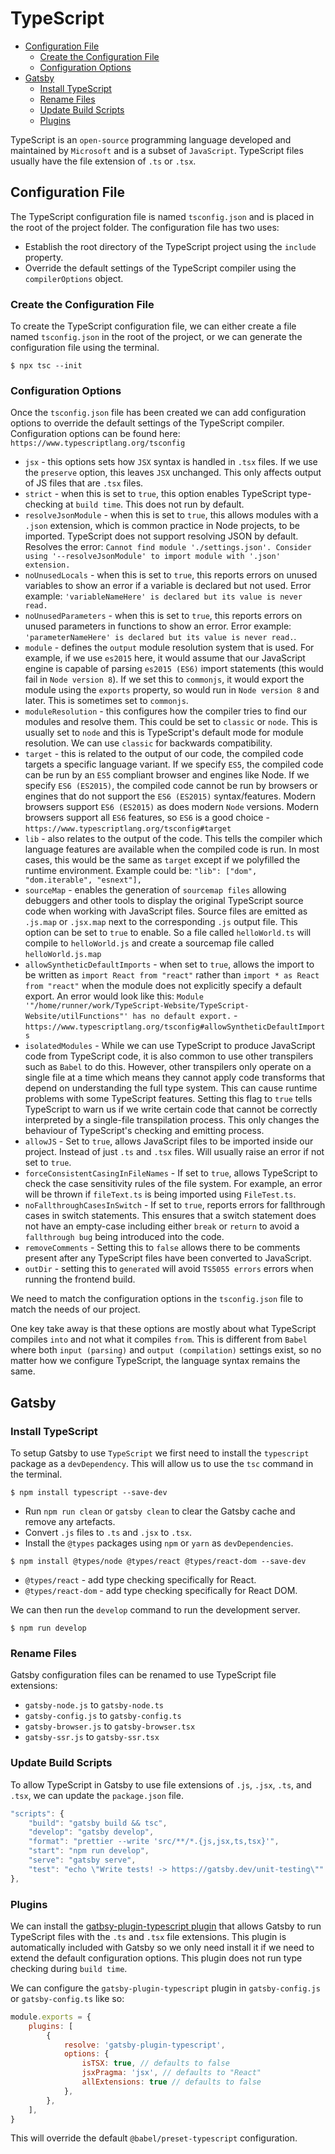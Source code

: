 # TypeScript

+ [Configuration File](#configuration-file)
	+ [Create the Configuration File](#create-the-configuration-file)
	+ [Configuration Options](#configuration-options)
+ [Gatsby](#gatsby)
	+ [Install TypeScript](#install-typescript)
	+ [Rename Files](#rename-files)
	+ [Update Build Scripts](#update-build-scripts)
	+ [Plugins](#plugins)

TypeScript is an `open-source` programming language developed and maintained by `Microsoft` and is a subset of `JavaScript`. TypeScript files usually have the file extension of `.ts` or `.tsx`.

## Configuration File
The TypeScript configuration file is named `tsconfig.json` and is placed in the root of the project folder. The configuration file has two uses:

+ Establish the root directory of the TypeScript project using the `include` property.
+ Override the default settings of the TypeScript compiler using the `compilerOptions` object.

### Create the Configuration File
To create the TypeScript configuration file, we can either create a file named `tsconfig.json` in the root of the project, or we can generate the configuration file using the terminal.

```shell
$ npx tsc --init
```

### Configuration Options
Once the `tsconfig.json` file has been created we can add configuration options to override the default settings of the TypeScript compiler. Configuration options can be found here: `https://www.typescriptlang.org/tsconfig`

+ `jsx` - this options sets how `JSX` syntax is handled in `.tsx` files. If we use the `preserve` option, this leaves `JSX` unchanged. This only affects output of JS files that are `.tsx` files.
+ `strict` - when this is set to `true`, this option enables TypeScript type-checking at `build time`. This does not run by default.
+ `resolveJsonModule` - when this is set to `true`, this allows modules with a `.json` extension, which is common practice in Node projects, to be imported. TypeScript does not support resolving JSON by default. Resolves the error: `Cannot find module './settings.json'. Consider using '--resolveJsonModule' to import module with '.json' extension.`
+ `noUnusedLocals` - when this is set to `true`, this reports errors on unused variables to show an error if a variable is declared but not used. Error example: `'variableNameHere' is declared but its value is never read.`
+ `noUnusedParameters` - when this is set to `true`, this reports errors on unused parameters in functions to show an error. Error example: `'parameterNameHere' is declared but its value is never read.`.
+ `module` - defines the `output` module resolution system that is used. For example, if we use `es2015` here, it would assume that our JavaScript engine is capable of parsing `es2015 (ES6)` import statements (this would fail in `Node version 8`). If we set this to `commonjs`, it would export the module using the `exports` property, so would run in `Node version 8` and later. This is sometimes set to `commonjs`.
+ `moduleResolution` - this configures how the compiler tries to find our modules and resolve them. This could be set to `classic` or `node`. This is usually set to `node` and this is TypeScript's default mode for module resolution. We can use `classic` for backwards compatibility.
+ `target` - this is related to the output of our code, the compiled code targets a specific language variant. If we specify `ES5`, the compiled code can be run by an `ES5` compliant browser and engines like Node. If we specify `ES6 (ES2015)`, the compiled code cannot be run by browsers or engines that do not support the `ES6 (ES2015)` syntax/features. Modern browsers support `ES6 (ES2015)` as does modern `Node` versions. Modern browsers support all `ES6` features, so `ES6` is a good choice - `https://www.typescriptlang.org/tsconfig#target`
+ `lib` - also relates to the output of the code. This tells the compiler which language features are available when the compiled code is run. In most cases, this would be the same as `target` except if we polyfilled the runtime environment. Example could be: `"lib": ["dom", "dom.iterable", "esnext"],`
+ `sourceMap` - enables the generation of `sourcemap files` allowing debuggers and other tools to display the original TypeScript source code when working with JavaScript files. Source files are emitted as `.js.map` or `.jsx.map` next to the corresponding `.js` output file. This option can be set to `true` to enable. So a file called `helloWorld.ts` will compile to `helloWorld.js` and create a sourcemap file called `helloWorld.js.map`
+ `allowSyntheticDefaultImports` - when set to `true`, allows the import to be written as `import React from "react"` rather than `import * as React from "react"` when the module does not explicitly specify a default export. An error would look like this: `Module '"/home/runner/work/TypeScript-Website/TypeScript-Website/utilFunctions"' has no default export.` - `https://www.typescriptlang.org/tsconfig#allowSyntheticDefaultImports`
+ `isolatedModules` - While we can use TypeScript to produce JavaScript code from TypeScript code, it is also common to use other transpilers such as `Babel` to do this. However, other transpilers only operate on a single file at a time which means they cannot apply code transforms that depend on understanding the full type system. This can cause runtime problems with some TypeScript features. Setting this flag to `true` tells TypeScript to warn us if we write certain code that cannot be correctly interpreted by a single-file transpilation process. This only changes the behaviour of TypeScript's checking and emitting process.
+ `allowJS` - Set to `true`, allows JavaScript files to be imported inside our project. Instead of just `.ts` and `.tsx` files. Will usually raise an error if not set to `true`.
+ `forceConsistentCasingInFileNames` - If set to `true`, allows TypeScript to check the case sensitivity rules of the file system. For example, an error will be thrown if `fileText.ts` is being imported using `FileTest.ts`.
+ `noFallthroughCasesInSwitch` - If set to `true`, reports errors for fallthrough cases in switch statements. This ensures that a switch statement does not have an empty-case including either `break` or `return` to avoid a `fallthrough bug` being introduced into the code.
+ `removeComments` - Setting this to `false` allows there to be comments present after any TypeScript files have been converted to JavaScript.
+ `outDir` - setting this to `generated` will avoid `TS5055 errors` errors when running the frontend build.

We need to match the configuration options in the `tsconfig.json` file to match the needs of our project.

One key take away is that these options are mostly about what TypeScript compiles `into` and not what it compiles `from`. This is different from `Babel` where both `input (parsing)` and `output (compilation)` settings exist, so no matter how we configure TypeScript, the language syntax remains the same.

## Gatsby

### Install TypeScript
To setup Gatsby to use `TypeScript` we first need to install the `typescript` package as a `devDependency`. This will allow us to use the `tsc` command in the terminal.

```shell
$ npm install typescript --save-dev
```

+ Run `npm run clean` or `gatsby clean` to clear the Gatsby cache and remove any artefacts.
+ Convert `.js` files to `.ts` and `.jsx` to `.tsx`.
+ Install the `@types` packages using `npm` or `yarn` as `devDependencies`.

```shell
$ npm install @types/node @types/react @types/react-dom --save-dev
```

+ `@types/react` - add type checking specifically for React.
+ `@types/react-dom` - add type checking specifically for React DOM.

We can then run the `develop` command to run the development server.

```shell
$ npm run develop
```

### Rename Files
Gatsby configuration files can be renamed to use TypeScript file extensions:

+ `gatsby-node.js` to `gatsby-node.ts`
+ `gatsby-config.js` to `gatsby-config.ts`
+ `gatsby-browser.js` to `gatsby-browser.tsx`
+ `gatsby-ssr.js` to `gatsby-ssr.tsx`

### Update Build Scripts
To allow TypeScript in Gatsby to use file extensions of `.js`, `.jsx`, `.ts`, and `.tsx`, we can update the `package.json` file.

```javascript
"scripts": {
	"build": "gatsby build && tsc",
	"develop": "gatsby develop",
	"format": "prettier --write 'src/**/*.{js,jsx,ts,tsx}'",
	"start": "npm run develop",
	"serve": "gatsby serve",
	"test": "echo \"Write tests! -> https://gatsby.dev/unit-testing\""
},
```

### Plugins
We can install the [gatbsy-plugin-typescript plugin](https://www.gatsbyjs.com/plugins/gatsby-plugin-typescript/) that allows Gatsby to run TypeScript files with the `.ts` and `.tsx` file extensions. This plugin is automatically included with Gatsby so we only need install it if we need to extend the default configuration options. This plugin does not run type checking during `build time`.

We can configure the `gatsby-plugin-typescript` plugin in `gatsby-config.js` or `gatsby-config.ts` like so:

```javascript
module.exports = {
	plugins: [
		{
			resolve: 'gatsby-plugin-typescript',
			options: {
				isTSX: true, // defaults to false
				jsxPragma: 'jsx', // defaults to "React"
				allExtensions: true // defaults to false
			},
		},
	],
}
```

This will override the default `@babel/preset-typescript` configuration.
